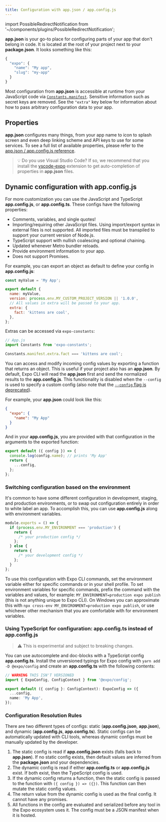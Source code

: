 ```yaml
---
title: Configuration with app.json / app.config.js
---
```


import PossibleRedirectNotification from '~/components/plugins/PossibleRedirectNotification';

<PossibleRedirectNotification newUrl="/versions/latest/config/app/" />

**app.json** is your go-to place for configuring parts of your app that don't belong in code. It is located at the root of your project next to your **package.json**. It looks something like this:

```javascript
{
  "expo": {
    "name": "My app",
    "slug": "my-app"
  }
}
```

Most configuration from **app.json** is accessible at runtime from your JavaScript code via [`Constants.manifest`](/versions/latest/sdk/constants/#expoconstantsmanifest). Sensitive information such as secret keys are removed. See the `"extra"` key below for information about how to pass arbitrary configuration data to your app.

## Properties

**app.json** configures many things, from your app name to icon to splash screen and even deep linking scheme and API keys to use for some services. To see a full list of available properties, please refer to the [app.json / app.config.js reference](/versions/latest/config/app/).

> 💡 Do you use Visual Studio Code? If so, we recommend that you install the [vscode-expo](https://marketplace.visualstudio.com/items?itemName=byCedric.vscode-expo) extension to get auto-completion of properties in **app.json** files.

## Dynamic configuration with app.config.js

For more customization you can use the JavaScript and TypeScript **app.config.js**, or **app.config.ts**. These configs have the following properties:

- Comments, variables, and single quotes!
- Importing/requiring other JavaScript files. Using import/export syntax in external files is not supported. All imported files must be transpiled to support your current version of Node.js. 
- TypeScript support with nullish coalescing and optional chaining.
- Updated whenever Metro bundler reloads.
- Provide environment information to your app.
- Does not support Promises.

For example, you can export an object as default to define your config in **app.config.js**:

```js
const myValue = 'My App';

export default {
  name: myValue,
  version: process.env.MY_CUSTOM_PROJECT_VERSION || '1.0.0',
  // All values in extra will be passed to your app.
  extra: {
    fact: 'kittens are cool',
  },
};
```

Extras can be accessed via `expo-constants`:

```ts
// App.js
import Constants from 'expo-constants';

Constants.manifest.extra.fact === 'kittens are cool';
```

You can access and modify incoming config values by exporting a function that returns an object. This is useful if your project also has an **app.json**. By default, Expo CLI will read the **app.json** first and send the normalized results to the **app.config.js**. This functionality is disabled when the `--config` is used to specify a custom config (also note that the [`--config` flag is deprecated](https://expo.fyi/config-flag-migration)).

For example, your **app.json** could look like this:

```json
{
  "expo": {
    "name": "My App"
  }
}
```

And in your **app.config.js**, you are provided with that configuration in the arguments to the exported function:

```js
export default ({ config }) => {
  console.log(config.name); // prints 'My App'
  return {
    ...config,
  };
};
```

### Switching configuration based on the environment

It's common to have some different configuration in development, staging, and production environments, or to swap out configuration entirely in order to white label an app. To accomplish this, you can use **app.config.js** along with environment variables.

```js
module.exports = () => {
  if (process.env.MY_ENVIRONMENT === 'production') {
    return {
      /* your production config */
    };
  } else {
    return {
      /* your development config */
    };
  }
};
```

To use this configuration with Expo CLI commands, set the environment variable either for specific commands or in your shell profile. To set environment variables for specific commands, prefix the command with the variables and values, for example: `MY_ENVIRONMENT=production expo publish` (this is not anything unique to Expo CLI). On Windows you can approximate this with `npx cross-env MY_ENVIRONMENT=production expo publish`, or use whichever other mechanism that you are comfortable with for environment variables.

### Using TypeScript for configuration: app.config.ts instead of app.config.js

> ⚠️ This is experimental and subject to breaking changes.

You can use autocomplete and doc-blocks with a TypeScript config **app.config.ts**. Install the unversioned typings for Expo config with `yarn add -D @expo/config` and create an **app.config.ts** with the following contents:

```ts
// WARNING THIS ISN'T VERSIONED
import { ExpoConfig, ConfigContext } from '@expo/config';

export default ({ config }: ConfigContext): ExpoConfig => ({
  ...config,
  name: 'My App',
});
```

### Configuration Resolution Rules

There are two different types of configs: static (**app.config.json**, **app.json**), and dynamic (**app.config.js**, **app.config.ts**). Static configs can be automatically updated with CLI tools, whereas dynamic configs must be manually updated by the developer.

1. The static config is read if **app.config.json** exists (falls back to **app.json**). If no static config exists, then default values are inferred from the **package.json** and your dependencies.
2. The dynamic config is read if either **app.config.ts** or **app.config.js** exist. If both exist, then the TypeScript config is used.
3. If the dynamic config returns a function, then the static config is passed to the function with `({ config }) => ({})`. This function can then mutate the static config values.
4. The return value from the dynamic config is used as the final config. It cannot have any promises.
5. All functions in the config are evaluated and serialized before any tool in the Expo ecosystem uses it. The config must be a JSON manifest when it is hosted.
